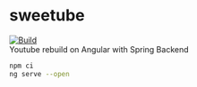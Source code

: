 # sweetube  
[![Build](https://github.com/jmoldi/sweetube/actions/workflows/build.yml/badge.svg)](https://github.com/jmoldi/sweetube/actions/workflows/build.yml)  
Youtube rebuild on Angular with Spring Backend  
```sh
npm ci
ng serve --open
```
